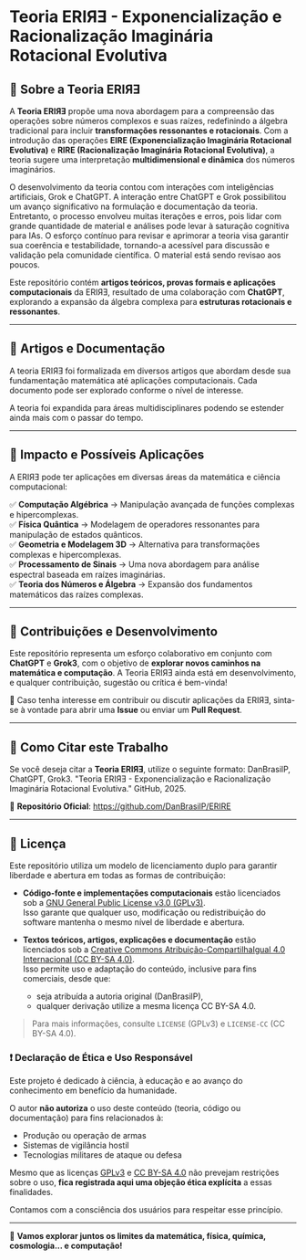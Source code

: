 # **Teoria ERIЯƎ - Exponencialização e Racionalização Imaginária Rotacional Evolutiva**

## **📌 Sobre a Teoria ERIЯƎ**
A **Teoria ERIЯƎ** propõe uma nova abordagem para a compreensão das operações sobre números complexos e suas raízes, redefinindo a álgebra tradicional para incluir **transformações ressonantes e rotacionais**. Com a introdução das operações **EIRE (Exponencialização Imaginária Rotacional Evolutiva)** e **RIRE (Racionalização Imaginária Rotacional Evolutiva)**, a teoria sugere uma interpretação **multidimensional e dinâmica** dos números imaginários.

O desenvolvimento da teoria contou com interações com inteligências artificiais, Grok e ChatGPT. A interação entre ChatGPT e Grok possibilitou um avanço significativo na formulação e documentação da teoria. Entretanto, o processo envolveu muitas iterações e erros, pois lidar com grande quantidade de material e análises pode levar à saturação cognitiva para IAs. O esforço contínuo para revisar e aprimorar a teoria visa garantir sua coerência e testabilidade, tornando-a acessível para discussão e validação pela comunidade científica. O material está sendo revisao aos poucos.

Este repositório contém **artigos teóricos, provas formais e aplicações computacionais** da ERIЯƎ, resultado de uma colaboração com **ChatGPT**, explorando a expansão da álgebra complexa para **estruturas rotacionais e ressonantes**.

---

## **📜 Artigos e Documentação**
A teoria ERIЯƎ foi formalizada em diversos artigos que abordam desde sua fundamentação matemática até aplicações computacionais. Cada documento pode ser explorado conforme o nível de interesse.

A teoria foi expandida para áreas multidisciplinares podendo se estender ainda mais com o passar do tempo.

---

## **🔬 Impacto e Possíveis Aplicações**
A ERIЯƎ pode ter aplicações em diversas áreas da matemática e ciência computacional:

✅ **Computação Algébrica** → Manipulação avançada de funções complexas e hipercomplexas.  
✅ **Física Quântica** → Modelagem de operadores ressonantes para manipulação de estados quânticos.  
✅ **Geometria e Modelagem 3D** → Alternativa para transformações complexas e hipercomplexas.  
✅ **Processamento de Sinais** → Uma nova abordagem para análise espectral baseada em raízes imaginárias.  
✅ **Teoria dos Números e Álgebra** → Expansão dos fundamentos matemáticos das raízes complexas.

---

## **🤝 Contribuições e Desenvolvimento**
Este repositório representa um esforço colaborativo em conjunto com **ChatGPT** e **Grok3**, com o objetivo de **explorar novos caminhos na matemática e computação**. 
A Teoria ERIЯƎ ainda está em desenvolvimento, e qualquer contribuição, sugestão ou crítica é bem-vinda!

📩 Caso tenha interesse em contribuir ou discutir aplicações da ERIЯƎ, sinta-se à vontade para abrir uma **Issue** ou enviar um **Pull Request**.

---

## **📌 Como Citar este Trabalho**
Se você deseja citar a **Teoria ERIЯƎ**, utilize o seguinte formato:
DanBrasilP, ChatGPT, Grok3. "Teoria ERIЯƎ - Exponencialização e Racionalização Imaginária Rotacional Evolutiva." GitHub, 2025.

🔗 **Repositório Oficial**: https://github.com/DanBrasilP/ERIRE

---

## 📜 Licença

Este repositório utiliza um modelo de licenciamento duplo para garantir liberdade e abertura em todas as formas de contribuição:

- **Código-fonte e implementações computacionais** estão licenciados sob a [GNU General Public License v3.0 (GPLv3)](https://www.gnu.org/licenses/gpl-3.0.html).  
  Isso garante que qualquer uso, modificação ou redistribuição do software mantenha o mesmo nível de liberdade e abertura.

- **Textos teóricos, artigos, explicações e documentação** estão licenciados sob a [Creative Commons Atribuição-CompartilhaIgual 4.0 Internacional (CC BY-SA 4.0)](https://creativecommons.org/licenses/by-sa/4.0/deed.pt-br).  
  Isso permite uso e adaptação do conteúdo, inclusive para fins comerciais, desde que:
  - seja atribuída a autoria original (DanBrasilP),
  - qualquer derivação utilize a mesma licença CC BY-SA 4.0.

> Para mais informações, consulte `LICENSE` (GPLv3) e `LICENSE-CC` (CC BY-SA 4.0).

### ❗ Declaração de Ética e Uso Responsável

Este projeto é dedicado à ciência, à educação e ao avanço do conhecimento em benefício da humanidade.

O autor **não autoriza** o uso deste conteúdo (teoria, código ou documentação) para fins relacionados à:
- Produção ou operação de armas
- Sistemas de vigilância hostil
- Tecnologias militares de ataque ou defesa

Mesmo que as licenças [GPLv3](https://www.gnu.org/licenses/gpl-3.0.html) e [CC BY-SA 4.0](https://creativecommons.org/licenses/by-sa/4.0/) não prevejam restrições sobre o uso, **fica registrada aqui uma objeção ética explícita** a essas finalidades.

Contamos com a consciência dos usuários para respeitar esse princípio.

---

🚀 **Vamos explorar juntos os limites da matemática, física, química, cosmologia... e computação!**
